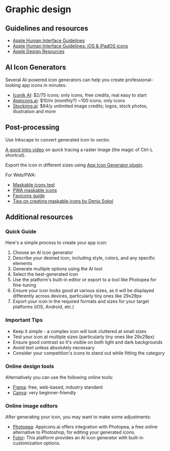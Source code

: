 # Graphic design

## Guidelines and resources

* [Apple Human Interface Guidelines](https://developer.apple.com/design/human-interface-guidelines)
* [Apple Human Interface Guidelines: iOS & iPadOS icons](https://developer.apple.com/design/human-interface-guidelines/app-icons#iOS-iPadOS)
* [Apple Design Resources](https://developer.apple.com/design/resources/)

## AI Icon Generators

Several AI-powered icon generators can help you create professional-looking app icons in minutes:

* [Iconik AI](https://www.iconikai.com/): $2/75 icons; only icons, free credits, real easy to start
* [Appicons.ai](https://appicons.ai): $10/m (monthly?) ~100 icons; only icons
* [Stockimg.ai](https://stockimg.ai): $84/y unlimited image credits; logos, stock photos, illustration and more

## Post-processing

Use Inkscape to convert generated icon to vector.

[A good intro video](https://youtube.com/shorts/APBF05SvRck?si=O3HDWvKoklgc5lHR) on quick tracing a raster image
(the magic of Ctrl-L shortcut). 

Export the icon in different sizes using
[App Icon Generator plugin](https://github.com/akabanov/inkscape_app_icon_generator).

For Web/PWA:

* [Maskable icons test](https://maskable.app/)
* [PWA maskable icons](https://web.dev/articles/maskable-icon)
* [Favicons guide](https://www.denis.es/blog/favicon-apps-icons-guide/)
* [Tips on creating maskable icons by Denis Sokol](https://www.denis.es/blog/how-to-automate-app-icons-production/)

## Additional resources

### Quick Guide

Here's a simple process to create your app icon:

1. Choose an AI icon generator
2. Describe your desired icon, including style, colors, and any specific elements
3. Generate multiple options using the AI tool
4. Select the best-generated icon
5. Use the platform's built-in editor or export to a tool like Photopea for fine-tuning
6. Ensure your icon looks good at various sizes, as it will be displayed differently across devices, particularly tiny
   ones like 29x29px
7. Export your icon in the required formats and sizes for your target platforms (iOS, Android, etc.)

### Important Tips

* Keep it simple - a complex icon will look cluttered at small sizes
* Test your icon at multiple sizes (particularly tiny ones like 29x29px)
* Ensure good contrast so it's visible on both light and dark backgrounds
* Avoid text unless absolutely necessary
* Consider your competition's icons to stand out while fitting the category

### Online design tools

Alternatively you can use the following online tools:

* [Figma](https://figma.com/): free, web-based, industry standard
* [Canva](https://www.canva.com/): very beginner-friendly

### Online image editors

After generating your icon, you may want to make some adjustments:

* [Photopea](https://www.photopea.com/): Appicons.ai offers integration with Photopea, a free online alternative to
  Photoshop, for editing your generated icons.
* [Fotor](https://www.fotor.com/): This platform provides an AI icon generator with built-in customization options.
